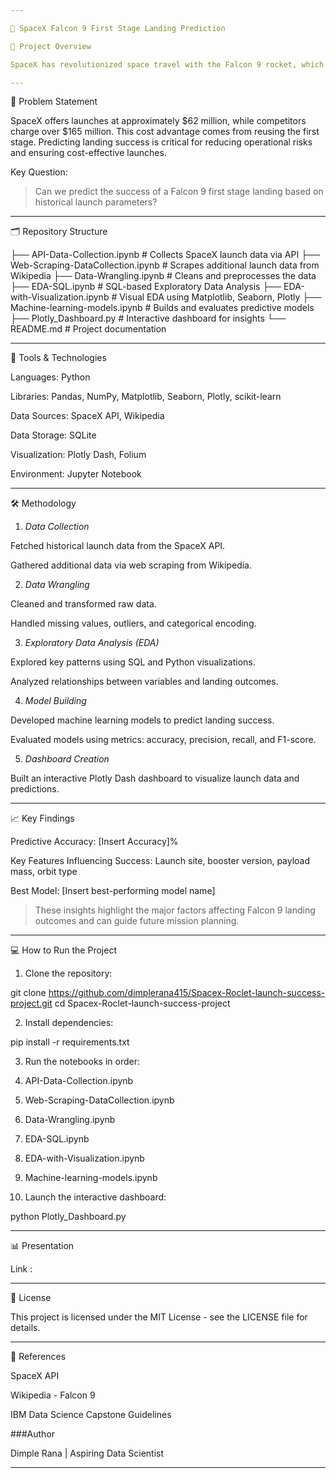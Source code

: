 ```yaml
---

🚀 SpaceX Falcon 9 First Stage Landing Prediction

🌟 Project Overview

SpaceX has revolutionized space travel with the Falcon 9 rocket, which can reuse its first stage, drastically reducing launch costs. This project aims to predict whether the Falcon 9 first stage will land successfully using historical launch data. Accurate predictions can help SpaceX and stakeholders estimate mission costs, optimize planning, and enhance operational efficiency.

---
```


🎯 Problem Statement

SpaceX offers launches at approximately $62 million, while competitors charge over $165 million. This cost advantage comes from reusing the first stage. Predicting landing success is critical for reducing operational risks and ensuring cost-effective launches.

Key Question:

> Can we predict the success of a Falcon 9 first stage landing based on historical launch parameters?

---

🗂 Repository Structure

├── API-Data-Collection.ipynb          # Collects SpaceX launch data via API
├── Web-Scraping-DataCollection.ipynb  # Scrapes additional launch data from Wikipedia
├── Data-Wrangling.ipynb               # Cleans and preprocesses the data
├── EDA-SQL.ipynb                      # SQL-based Exploratory Data Analysis
├── EDA-with-Visualization.ipynb       # Visual EDA using Matplotlib, Seaborn, Plotly
├── Machine-learning-models.ipynb      # Builds and evaluates predictive models
├── Plotly_Dashboard.py                 # Interactive dashboard for insights
└── README.md                           # Project documentation

---

🧰 Tools & Technologies

Languages: Python

Libraries: Pandas, NumPy, Matplotlib, Seaborn, Plotly, scikit-learn

Data Sources: SpaceX API, Wikipedia

Data Storage: SQLite

Visualization: Plotly Dash, Folium

Environment: Jupyter Notebook

---

🛠 Methodology

1. *Data Collection*

Fetched historical launch data from the SpaceX API.

Gathered additional data via web scraping from Wikipedia.

2. *Data Wrangling*

Cleaned and transformed raw data.

Handled missing values, outliers, and categorical encoding.

3. *Exploratory Data Analysis (EDA)*

Explored key patterns using SQL and Python visualizations.

Analyzed relationships between variables and landing outcomes.

4. *Model Building*

Developed machine learning models to predict landing success.

Evaluated models using metrics: accuracy, precision, recall, and F1-score.

5. *Dashboard Creation*

Built an interactive Plotly Dash dashboard to visualize launch data and predictions.


---

📈 Key Findings

Predictive Accuracy: [Insert Accuracy]%

Key Features Influencing Success: Launch site, booster version, payload mass, orbit type

Best Model: [Insert best-performing model name]


> These insights highlight the major factors affecting Falcon 9 landing outcomes and can guide future mission planning.

---

💻 How to Run the Project

1. Clone the repository:

git clone https://github.com/dimplerana415/Spacex-Roclet-launch-success-project.git
cd Spacex-Roclet-launch-success-project


2. Install dependencies:

pip install -r requirements.txt


3. Run the notebooks in order:

1. API-Data-Collection.ipynb


2. Web-Scraping-DataCollection.ipynb


3. Data-Wrangling.ipynb


4. EDA-SQL.ipynb


5. EDA-with-Visualization.ipynb


6. Machine-learning-models.ipynb




4. Launch the interactive dashboard:

python Plotly_Dashboard.py

---

📊 Presentation

Link : 

---

📄 License

This project is licensed under the MIT License - see the LICENSE file for details.

---

🔗 References

SpaceX API

Wikipedia - Falcon 9

IBM Data Science Capstone Guidelines

###Author

Dimple Rana |
Aspiring Data Scientist


---
